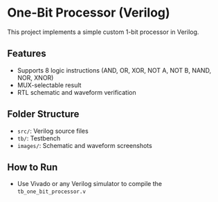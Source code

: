 # One-Bit Processor (Verilog)

This project implements a simple custom 1-bit processor in Verilog.

## Features
- Supports 8 logic instructions (AND, OR, XOR, NOT A, NOT B, NAND, NOR, XNOR)
- MUX-selectable result
- RTL schematic and waveform verification

## Folder Structure
- `src/`: Verilog source files
- `tb/`: Testbench
- `images/`: Schematic and waveform screenshots

## How to Run
- Use Vivado or any Verilog simulator to compile the `tb_one_bit_processor.v`
